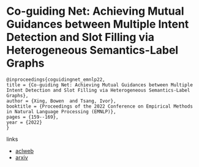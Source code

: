 # Co-guiding Net: Achieving Mutual Guidances between Multiple Intent Detection and Slot Filling via Heterogeneous Semantics-Label Graphs

```
@inproceedings{coguidingnet_emnlp22,
title = {Co-guiding Net: Achieving Mutual Guidances between Multiple Intent Detection and Slot Filling via Heterogeneous Semantics-Label Graphs},
author = {Xing, Bowen  and Tsang, Ivor},
booktitle = {Proceedings of the 2022 Conference on Empirical Methods in Natural Language Processing (EMNLP)},
pages = {159--169},
year = {2022}
}
```

links
- [aclweb](https://aclanthology.org/2022.emnlp-main.12)
- [arxiv](https://arxiv.org/abs/2210.10375)
